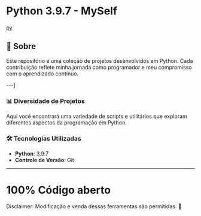 # Python 3.9.7 - MySelf

[py](https://thehackernews.com/2022/03/improve-your-hacking-skills-with-9.html)

## 🚀 Sobre

Este repositório é uma coleção de projetos desenvolvidos em Python. Cada contribuição reflete minha jornada como programador e meu compromisso com o aprendizado contínuo.

---]

### 📊 Diversidade de Projetos

Aqui você encontrará uma variedade de scripts e utilitários que exploram diferentes aspectos da programação em Python.

### 🛠 Tecnologias Utilizadas

- **Python**: 3.9.7
- **Controle de Versão**: Git

---

# 100% Código aberto

Disclaimer: Modificação e venda dessas ferramentas são permitidas. 🐍
